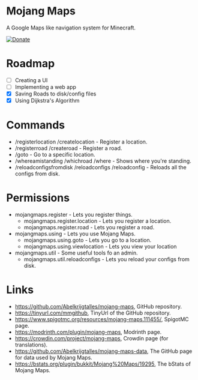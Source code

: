 # Mojang Maps

A Google Maps like navigation system for Minecraft.

[![Donate](https://img.shields.io/badge/Donate-PayPal-blue?style=for-the-badge&logo=paypal)](https://www.paypal.com/donate/?hosted_button_id=W79VLY89H4XRY)

# Roadmap

- [ ] Creating a UI
- [ ] Implementing a web app
- [X] Saving Roads to disk/config files
- [X] Using Dijkstra's Algorithm

# Commands

- /registerlocation /createlocation - Register a location.
- /registerroad /createroad - Register a road.
- /goto - Go to a specific location.
- /whereamistanding /whichroad /where - Shows where you're standing.
- /reloadconfigsfromdisk /reloadconfigs /reloadconfig - Reloads all the configs from disk.

# Permissions

- mojangmaps.register - Lets you register things.
    - mojangmaps.register.location - Lets you register a location.
    - mojangmaps.register.road - Lets you register a road.
- mojangmaps.using - Lets you use Mojang Maps.
    - mojangmaps.using.goto - Lets you go to a location.
    - mojangmaps.using.viewlocation - Lets you view your location
- mojangmaps.util - Some useful tools fo an admin.
    - mojangmaps.util.reloadconfigs - Lets you reload your configs from disk.

# Links

- https://github.com/Abelkrijgtalles/mojang-maps, GitHub repository.
- https://tinyurl.com/mmgithub, TinyUrl of the GitHub repository.
- https://www.spigotmc.org/resources/mojang-maps.111455/, SpigotMC page.
- https://modrinth.com/plugin/mojang-maps, Modrinth page.
- https://crowdin.com/project/mojang-maps, Crowdin page (for translations).
- https://github.com/Abelkrijgtalles/mojang-maps-data, The GitHub page for data used by Mojang Maps.
- https://bstats.org/plugin/bukkit/Mojang%20Maps/19295, The bStats of Mojang Maps.